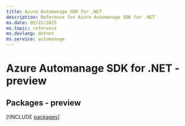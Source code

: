 ```yaml
---
title: Azure Automanage SDK for .NET
description: Reference for Azure Automanage SDK for .NET
ms.date: 05/22/2025
ms.topic: reference
ms.devlang: dotnet
ms.service: automanage
---
```

# Azure Automanage SDK for .NET - preview
## Packages - preview
[!INCLUDE [packages](automanage-index.md)]